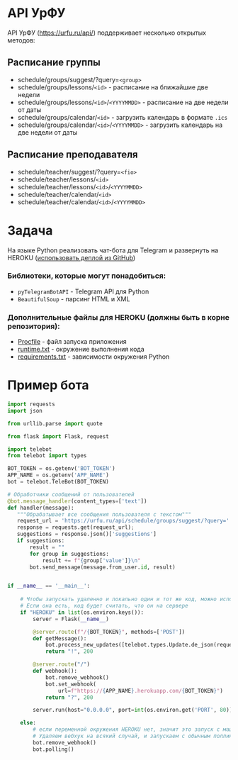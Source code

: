 #  API УрФУ

API УрФУ (https://urfu.ru/api/) поддерживает несколько открытых методов:

## Расписание группы
* schedule/groups/suggest/?query=`<group>`
* schedule/groups/lessons/`<id>` - расписание на ближайшие две недели
* schedule/groups/lessons/`<id>`/`<YYYYMMDD>` - расписание на две недели от даты
* schedule/groups/calendar/`<id>` - загрузить календарь в формате `.ics`
* schedule/groups/calendar/`<id>`/`<YYYYMMDD>` - загрузить календарь на две недели от даты

## Расписание преподавателя
* schedule/teacher/suggest/?query=`<fio>`
* schedule/teacher/lessons/`<id>` 
* schedule/teacher/lessons/`<id>`/`<YYYYMMDD>`
* schedule/teacher/calendar/`<id>`
* schedule/teacher/calendar/`<id>`/`<YYYYMMDD>`

# Задача

На языке Python реализовать чат-бота для Telegram и развернуть на HEROKU ([использовать деплой из GitHub](https://i.imgur.com/CWPSGIZ.png))

### Библиотеки, которые могут понадобиться:
* `pyTelegramBotAPI` - Telegram API для Python
* `BeautifulSoup` - парсинг HTML и XML

### Дополнительные файлы для HEROKU (должны быть в корне репозитория):
* [Procfile](Procfile) - файл запуска приложения
* [runtime.txt](runtime.txt) - окружение выполнения кода
* [requirements.txt](requirements.txt) - зависимости окружения Python

# Пример бота

```python
import requests
import json

from urllib.parse import quote

from flask import Flask, request

import telebot
from telebot import types

BOT_TOKEN = os.getenv('BOT_TOKEN')
APP_NAME = os.getenv('APP_NAME')
bot = telebot.TeleBot(BOT_TOKEN)

# Обработчики сообщений от пользователей
@bot.message_handler(content_types=['text'])
def handler(message):
   """Обрабатывает все сообщения пользователя с текстом"""
   request_url = 'https://urfu.ru/api/schedule/groups/suggest/?query=' + quote(''.join(message.text))
   response = requests.get(request_url);
   suggestions = response.json()['suggestions']
   if suggestions:
       result = ""
       for group in suggestions:
           result += f"{group['value']}\n"
       bot.send_message(message.from_user.id, result)


if __name__ == '__main__':
    
    # Чтобы запускать удаленно и локально один и тот же код, можно использовать пустую переменную среды HEROKU
    # Если она есть, код будет считать, что он на сервере
    if "HEROKU" in list(os.environ.keys()):
        server = Flask(__name__)

        @server.route(f"/{BOT_TOKEN}", methods=['POST'])
        def getMessage():
            bot.process_new_updates([telebot.types.Update.de_json(request.stream.read().decode("utf-8"))])
            return "!", 200

        @server.route("/")
        def webhook():
            bot.remove_webhook()
            bot.set_webhook(
                url=f"https://{APP_NAME}.herokuapp.com/{BOT_TOKEN}")
            return "?", 200

        server.run(host="0.0.0.0", port=int(os.environ.get('PORT', 80)))

    else:
        # если переменной окружения HEROKU нет, значит это запуск с машины разработчика
        # Удаляем вебхук на всякий случай, и запускаем с обычным поллингом
        bot.remove_webhook()
        bot.polling()
```
